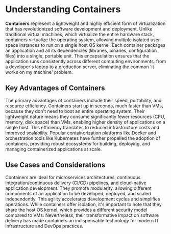 # Understanding Containers

**Containers** represent a lightweight and highly efficient form of virtualization that has revolutionized software development and deployment. Unlike traditional virtual machines, which virtualize the entire hardware stack, containers virtualize the operating system, allowing multiple isolated user-space instances to run on a single host OS kernel. Each container packages an application and all its dependencies (libraries, binaries, configuration files) into a single, portable unit. This encapsulation ensures that the application runs consistently across different computing environments, from a developer's laptop to a production server, eliminating the common 'it works on my machine' problem.

## Key Advantages of Containers

The primary advantages of containers include their speed, portability, and resource efficiency. Containers start up in seconds, much faster than VMs, because they don't need to boot an entire operating system. Their lightweight nature means they consume significantly fewer resources (CPU, memory, disk space) than VMs, enabling higher density of applications on a single host. This efficiency translates to reduced infrastructure costs and improved scalability. Popular containerization platforms like Docker and orchestration tools like Kubernetes have further propelled the adoption of containers, providing robust ecosystems for building, deploying, and managing containerized applications at scale.

## Use Cases and Considerations

Containers are ideal for microservices architectures, continuous integration/continuous delivery (CI/CD) pipelines, and cloud-native application development. They promote modularity, allowing different components of an application to be developed, deployed, and scaled independently. This agility accelerates development cycles and simplifies operations. While containers offer isolation, it's important to note that they share the host OS kernel, which provides a different security model compared to VMs. Nevertheless, their transformative impact on software delivery has made containers an indispensable technology for modern IT infrastructure and DevOps practices.

